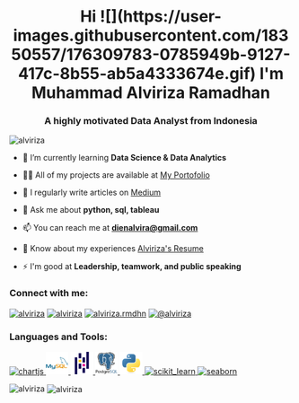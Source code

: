 <h1 align="center">Hi ![](https://user-images.githubusercontent.com/18350557/176309783-0785949b-9127-417c-8b55-ab5a4333674e.gif) I'm Muhammad Alviriza Ramadhan</h1>
<h3 align="center">A highly motivated Data Analyst from Indonesia</h3>

<p align="left"> <img src="https://komarev.com/ghpvc/?username=alviriza&label=Profile%20views&color=0e75b6&style=flat" alt="alviriza" /> </p>

- 🌱 I’m currently learning **Data Science & Data Analytics**

- 👨‍💻 All of my projects are available at [My Portofolio](alvirizaramadhan.com)

- 📝 I regularly write articles on [Medium](medium.com/@alviriza)

- 💬 Ask me about **python, sql, tableau**

- 📫 You can reach me at **dienalvira@gmail.com**

- 📄 Know about my experiences [Alviriza's Resume](https://drive.google.com/file/d/1vc66EjiSxDzaiFTCc1gzJ1Gm8JSCJOKZ/view?usp=sharing)

- ⚡ I'm good at **Leadership, teamwork, and public speaking**

<h3 align="left">Connect with me:</h3>
<p align="left">
<a href="https://linkedin.com/in/alviriza" target="blank"><img align="center" src="https://raw.githubusercontent.com/rahuldkjain/github-profile-readme-generator/master/src/images/icons/Social/linked-in-alt.svg" alt="alviriza" height="30" width="40" /></a>
<a href="https://fb.com/alviriza" target="blank"><img align="center" src="https://raw.githubusercontent.com/rahuldkjain/github-profile-readme-generator/master/src/images/icons/Social/facebook.svg" alt="alviriza" height="30" width="40" /></a>
<a href="https://instagram.com/alviriza.rmdhn" target="blank"><img align="center" src="https://raw.githubusercontent.com/rahuldkjain/github-profile-readme-generator/master/src/images/icons/Social/instagram.svg" alt="alviriza.rmdhn" height="30" width="40" /></a>
<a href="https://medium.com/@alviriza" target="blank"><img align="center" src="https://raw.githubusercontent.com/rahuldkjain/github-profile-readme-generator/master/src/images/icons/Social/medium.svg" alt="@alviriza" height="30" width="40" /></a>
</p>

<h3 align="left">Languages and Tools:</h3>
<p align="left"> <a href="https://www.chartjs.org" target="_blank" rel="noreferrer"> <img src="https://www.chartjs.org/media/logo-title.svg" alt="chartjs" width="40" height="40"/> </a> <a href="https://www.mysql.com/" target="_blank" rel="noreferrer"> <img src="https://raw.githubusercontent.com/devicons/devicon/master/icons/mysql/mysql-original-wordmark.svg" alt="mysql" width="40" height="40"/> </a> <a href="https://pandas.pydata.org/" target="_blank" rel="noreferrer"> <img src="https://raw.githubusercontent.com/devicons/devicon/2ae2a900d2f041da66e950e4d48052658d850630/icons/pandas/pandas-original.svg" alt="pandas" width="40" height="40"/> </a> <a href="https://www.postgresql.org" target="_blank" rel="noreferrer"> <img src="https://raw.githubusercontent.com/devicons/devicon/master/icons/postgresql/postgresql-original-wordmark.svg" alt="postgresql" width="40" height="40"/> </a> <a href="https://www.python.org" target="_blank" rel="noreferrer"> <img src="https://raw.githubusercontent.com/devicons/devicon/master/icons/python/python-original.svg" alt="python" width="40" height="40"/> </a> <a href="https://scikit-learn.org/" target="_blank" rel="noreferrer"> <img src="https://upload.wikimedia.org/wikipedia/commons/0/05/Scikit_learn_logo_small.svg" alt="scikit_learn" width="40" height="40"/> </a> <a href="https://seaborn.pydata.org/" target="_blank" rel="noreferrer"> <img src="https://seaborn.pydata.org/_images/logo-mark-lightbg.svg" alt="seaborn" width="40" height="40"/> </a> </p>

<p><img align="left" src="https://github-readme-stats.vercel.app/api/top-langs?username=alviriza&show_icons=true&theme=tokyonight&locale=en&layout=compact" alt="alviriza" /></p>

<p>&nbsp;<img align="center" src="https://github-readme-stats.vercel.app/api?username=alviriza&show_icons=true&theme=tokyonight&locale=en" alt="alviriza" /></p>
